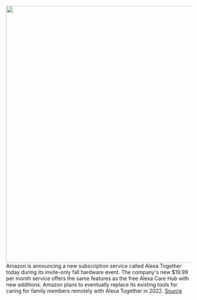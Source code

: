 <img src='https://cdn.vox-cdn.com/thumbor/6b3WJactmg9I1MRPwOpQm2yx_Tg=/0x0:3000x2000/1200x800/filters:focal(1260x760:1740x1240)/cdn.vox-cdn.com/uploads/chorus_image/image/69921007/acastro_180329_1777_amazon_0001.0.jpg' width='700px' /><br/>
Amazon is announcing a new subscription service called Alexa Together today during its invite-only fall hardware event. The company's new $19.99 per month service offers the same features as the free Alexa Care Hub with new additions. Amazon plans to eventually replace its existing tools for caring for family members remotely with Alexa Together in 2022.
<a href='https://www.theverge.com/2021/9/28/22686948/alexa-together-caregiving-amazon-echo-subscription'> Source <a/>